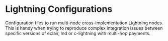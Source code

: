 # Lightning Configurations

Configuration files to run multi-node cross-implementation Lightning nodes.
This is handy when trying to reproduce complex integration issues between
specific versions of eclair, lnd or c-lightning with multi-hop payments.
